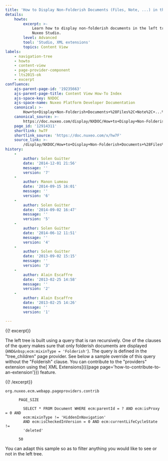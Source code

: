 ```yaml
---
title: 'How to Display Non-Folderish Documents (Files, Note, ...) in the Left Tree'
details:
    howto:
        excerpt: >-
            Learn how to display non-folderish documents in the left tree with
            Nuxeo Studio.
        level: Advanced
        tool: 'Studio, XML extensions'
        topics: Content View
labels:
    - navigation-tree
    - howto
    - content-view
    - page-provider-component
    - lts2015-ok
    - excerpt
confluence:
    ajs-parent-page-id: '19235663'
    ajs-parent-page-title: Content View How-To Index
    ajs-space-key: NXDOC
    ajs-space-name: Nuxeo Platform Developer Documentation
    canonical: >-
        How+to+Display+Non-Folderish+Documents+%28Files%2C+Note%2C+...%29+in+the+Left+Tree
    canonical_source: >-
        https://doc.nuxeo.com/display/NXDOC/How+to+Display+Non-Folderish+Documents+%28Files%2C+Note%2C+...%29+in+the+Left+Tree
    page_id: '12914311'
    shortlink: hw7F
    shortlink_source: 'https://doc.nuxeo.com/x/hw7F'
    source_link: >-
        /display/NXDOC/How+to+Display+Non-Folderish+Documents+%28Files%2C+Note%2C+...%29+in+the+Left+Tree
history:
    - 
        author: Solen Guitter
        date: '2014-12-01 21:56'
        message: ''
        version: '7'
    - 
        author: Manon Lumeau
        date: '2014-09-15 16:01'
        message: ''
        version: '6'
    - 
        author: Solen Guitter
        date: '2014-09-02 16:47'
        message: ''
        version: '5'
    - 
        author: Solen Guitter
        date: '2014-06-12 11:51'
        message: ''
        version: '4'
    - 
        author: Solen Guitter
        date: '2013-09-02 15:15'
        message: ''
        version: '3'
    - 
        author: Alain Escaffre
        date: '2013-02-25 14:58'
        message: ''
        version: '2'
    - 
        author: Alain Escaffre
        date: '2013-02-25 14:26'
        message: ''
        version: '1'

---
```

{{! excerpt}}

The left tree is built using a query that is ran recursively. One of the clauses of the query makes sure that only folderish documents are displayed (`AND&nbsp;ecm:mixinType = 'Folderish'`). The query is defined in the "tree_children" page provider. See below a sample override of this query without the "Folderish" clause. You can contribute to the "providers" extension using the[ XML Extensions]({{page page='how-to-contribute-to-an-extension'}}) feature.

{{! /excerpt}}

```
org.nuxeo.ecm.webapp.pageproviders.contrib

      PAGE_SIZE

        SELECT * FROM Document WHERE ecm:parentId = ? AND ecm:isProxy = 0 AND
        ecm:mixinType != 'HiddenInNavigation'
        AND ecm:isCheckedInVersion = 0 AND ecm:currentLifeCycleState !=
        'deleted'

      50

```

You can adapt this sample so as to filter anything you would like to see or not in the left tree.